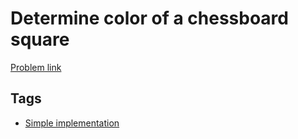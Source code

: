 # Determine color of a chessboard square

[Problem link](https://leetcode.com/problems/determine-color-of-a-chessboard-square)

## Tags

* [Simple implementation](/README.md#Simple_implementation)
